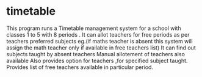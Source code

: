 # timetable
This program runs a Timetable management system for a school with classes 1 to 5 with 8 periods .
It can allot teachers for free periods as per teachers preferred subjects eg.(if maths teacher is absent this system will assign the math teacher only if available in free teachers list)
It can find out subjects taught by absent teachers 
Manual allotement of teachers also available
Also provides option for teachers ,for specified subject taught.
Provides list of free teachers available in particular period.


